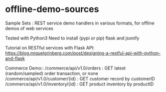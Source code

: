 # offline-demo-sources
Sample Sets : REST service demo handlers in various formats, for offline demos of web services

Tested with Python3
Need to install (pypi or pip) flask and jsonify

Tutorial on RESTful services with Flask API: https://blog.miguelgrinberg.com/post/designing-a-restful-api-with-python-and-flask


Commerce Demo::
/commerce/api/v1.0/orders : GET latest (random/sampled) order transaction, or none
/commerce/api/v1.0/customer/{id} : GET customer record by customerID
/commerce/api/v1.0/inventory/{id} : GET product inventory by productID


